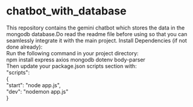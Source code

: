 # chatbot_with_database
This repository contains the gemini chatbot which stores the data in the mongodb database.Do read the readme file before using so that you can seamlessly integrate it with the main project.
Install Dependencies (if not done already):
<br>
Run the following command in your project directory:
<br>
npm install express axios mongodb dotenv body-parser
<br>
Then update your package.json scripts section with:
<br>
"scripts":
<br>
{
<br>
  "start": "node app.js",
  <br>
  "dev": "nodemon app.js"
  <br>
}
